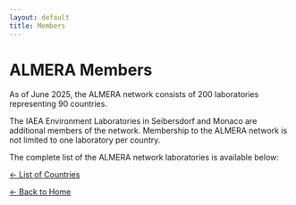 ```yaml
---
layout: default
title: Members
---
```


# ALMERA Members

​​​As of June 2025, the ALMERA network consists of 200 laboratories representing 90 countries. 

The IAEA Environment Laboratories in Seibersdorf and Monaco are additional members of the network. Membership to the ALMERA network is not limited to one laboratory per country.

The complete list of the ALMERA network laboratories is available below:

[← List of Countries](https://view.officeapps.live.com/op/view.aspx?src=https%3A%2F%2Fraw.githubusercontent.com%2Fnicolehuaringa01%2FALMERA4.github.io%2Frefs%2Fheads%2Fmain%2FALMERA-Directory_April%25202025.docx&wdOrigin=BROWSELINK)

[← Back to Home](index.md)

